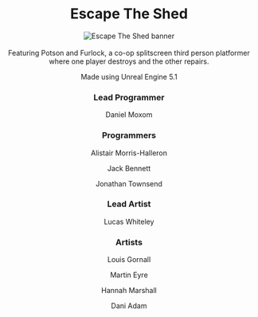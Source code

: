 <div align="center">
  <h1>Escape The Shed</h1>
  <img src="https://github.com/DMoxom/Escape_The_Shed_Game/assets/99496248/a8bf2bf6-a21a-4236-83af-14ea5fdfedb9" alt="Escape The Shed banner">
  <br>
  <br>
</div>

<div align="center">
Featuring Potson and Furlock, a co-op splitscreen third person platformer where one player destroys and the other repairs. 

Made using Unreal Engine 5.1

### Lead Programmer
Daniel Moxom

### Programmers
Alistair Morris-Halleron

Jack Bennett

Jonathan Townsend

### Lead Artist
Lucas Whiteley

### Artists
Louis Gornall

Martin Eyre

Hannah Marshall

Dani Adam

</div>
